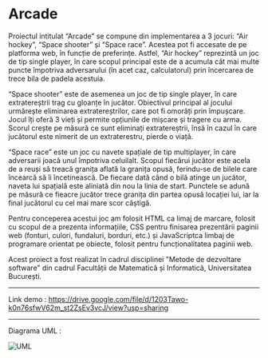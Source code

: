 # Arcade

Proiectul intitulat “Arcade” se compune din implementarea a 3 jocuri: “Air hockey”, “Space shooter” și “Space race”. 
Acestea pot fi accesate de pe platforma web, în funcție de preferințe. 
Astfel, “Air hockey” reprezintă un joc de tip single player, în care scopul principal este de a acumula cât mai multe puncte împotriva adversarului (în acet caz,
calculatorul) prin încercarea de trece bila de padela acestuia. 

“Space shooter” este de asemenea un joc de tip single player, în care extratereștrii trag cu gloanțe în jucător. Obiectivul principal al jocului urmărește eliminarea
extratereștrilor, care pot fi omorâți prin împușcare. Jocul îți oferă 3 vieți și permite opțiunile de mișcare și tragere cu arma. Scorul crește pe măsură ce sunt
eliminați extratereștrii, însă în cazul în care jucătorul este nimerit de un extraterestru, pierde o viață.

“Space race” este un joc cu navete spațiale de tip multiplayer, în care adversarii joacă unul împotriva celuilalt. Scopul fiecărui jucător este acela de a reuși să
treacă granița aflată la granița opusă, ferindu-se de bilele care încearcă să îi încetinească. De fiecare dată când o bilă atinge un jucător, naveta lui spațială este
aliniată din nou la linia de start. Punctele se adună pe măsură ce fieacre jucător trece granița din partea opusă locației lui, iar la final jucătorul cu cel mai mare
scor câștigă.


Pentru conceperea acestui joc am folosit HTML ca limaj de marcare, folosit cu scopul de a prezenta informațiile, CSS pentru finisarea prezentării paginii web
(fonturi, culori, fundaluri, borduri, etc.) și JavaScriptca limbaj de programare orientat pe obiecte, folosit pentru funcționalitatea paginii web.

Acest proiect a fost realizat în cadrul disciplinei "Metode de dezvoltare software" din cadrul Facultății de Matematică și Informatică, Universitatea București.

------------------------------------------------

Link demo : https://drive.google.com/file/d/1203Tawo-k0n76sfwV62m_st2ZsEv3vcJ/view?usp=sharing


------------------------------------------------

Diagrama UML :

![UML](https://user-images.githubusercontent.com/91340261/173638819-b8ce9441-557f-4c71-9b7f-56e9cac3f4d7.jpeg)


